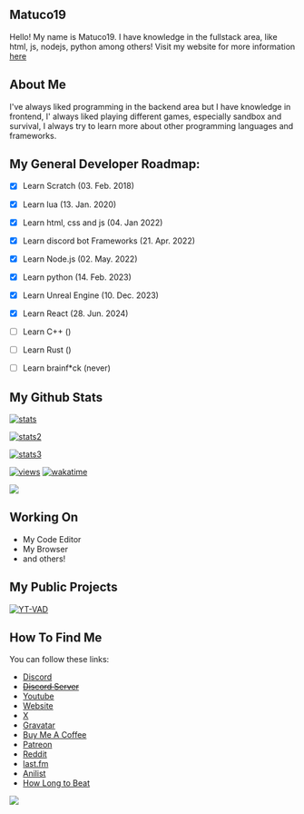 <h2> Matuco19 </h2>

Hello! My name is Matuco19. I have knowledge in the fullstack area, like html, js, nodejs, python among others! 
Visit my website for more information [here](https://matuco19.com)

<h2>About Me</h2>

I've always liked programming in the backend area but I have knowledge in frontend, I' always liked playing different games, especially sandbox and survival, I always try to learn more about other programming languages and frameworks. 

<h2>My General Developer Roadmap:</h2>

- [x] Learn Scratch (03. Feb. 2018)
- [x] Learn lua (13. Jan. 2020)
- [x] Learn html, css and js (04. Jan 2022)
- [x] Learn discord bot Frameworks (21. Apr. 2022)
- [x] Learn Node.js (02. May. 2022)
- [x] Learn python (14. Feb. 2023)
- [x] Learn Unreal Engine (10. Dec. 2023)
- [x] Learn React (28. Jun. 2024)
- [ ] Learn C++ ()
- [ ] Learn Rust ()
- [ ] Learn brainf*ck (never)


<h2>My Github Stats</h2>

[![stats](https://github-readme-stats.vercel.app/api?username=Matuco19&theme=transparent&show_icons=true&hide_border=true&count_private=true)](https://github.com/Matuco19)

[![stats2](https://github-readme-stats.vercel.app/api/top-langs/?username=Matuco19&theme=transparent&show_icons=true&hide_border=true&layout=compact)](https://github.com/Matuco19)

[![stats3](https://github-readme-stats.vercel.app/api/wakatime?username=Matuco19&layout=compact&langs_count=5&theme=transparent&hide=text,shell,powershell,bash,markdown)](https://github.com/Matuco19)

[![views](https://komarev.com/ghpvc/?username=Matuco19&style=flat-square&color=blue)](https://github.com/Matuco19)
[![wakatime](https://wakatime.com/badge/user/b9e360ea-9fbd-4493-b337-e47fc9736978.svg)](https://wakatime.com/@b9e360ea-9fbd-4493-b337-e47fc9736978)

![](https://github-contributor-stats.vercel.app/api?username=Matuco19&limit=5&theme=transparent&combine_all_yearly_contributions=true)

<h2>Working On</h2>

- My Code Editor
- My Browser
- and others!

<h2>My Public Projects</h2>

[![YT-VAD](https://github-readme-stats.vercel.app/api/pin?username=Matuco19\&repo=yt-vad\&theme=transparent)](https://github.com/Matuco19/yt-vad)



<h2>How To Find Me</h2>
You can follow these links:

- [Discord](https://discordapp.com/users/877284350713004083)
- ~~[Discord Server]()~~
- [Youtube](https://www.youtube.com/channel/UCi2GHTV155hduAwX1hRE2Kw)
- [Website](https://matuco19.com)
- [ X ](https://twitter.com/Matuco19_DEV)
- [Gravatar](https://gravatar.com/matuco19)
- [Buy Me A Coffee](https://buymeacoffee.com/matuco19dev)
- [Patreon](https://www.patreon.com/c/Matuco19)
- [Reddit](https://www.reddit.com/user/Matuco19_DEV/)
- [last.fm](https://www.last.fm/user/Matuco19)
- [Anilist](https://anilist.co/user/Matuco19/)
- [How Long to Beat](https://howlongtobeat.com/user/Matuco19)




![](https://quotes-github-readme.vercel.app/api?type=horizontal&theme=dark)
